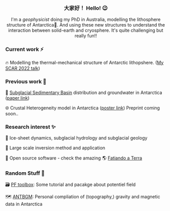 <div align="center">


### 大家好！ Hello! 😉 


I'm a *geophysicist* doing my PhD in Australia, modelling the lithosphere structure of Antarctica🐧. And using these new structures to understand the interaction between solid-earth and cryosphere. It's quite challenging but really fun!!
</div>  

### Current work ⚡

:fire: Modelling the thermal-mechanical structure of Antarctic lithopshere. ([My SCAR 2022 talk](https://github.com/LL-Geo/SCAR_2022))

### Previous work 🌱

🤽 [Subglacial Sedimentary Basin](https://github.com/LL-Geo/ANT_SEDI) distribution and groundwater in Antarctica ([paper link](https://www.nature.com/articles/s41561-022-00992-5))

:globe_with_meridians: Crustal Heterogeneity model in Antarctica ([poster link](https://github.com/LL-Geo/RINGS_Poster)) Preprint coming soon..

### Research interest :sparkles:

🧊  Ice-sheet dynamics, subglacial hydrology and subglacial geology

:monocle_face: Large scale inversion method and application

:closed_lock_with_key: Open source software - check the amazing 🌎 [Fatiando a Terra](https://www.fatiando.org/)

### Random Stuff :see_no_evil:


:card_file_box: [PF toolbox](https://github.com/LL-Geo/PFToolbox): Some tutorial and pacakge about potentiel field 

:world_map:	 [ANTBGM](https://github.com/LL-Geo/ANTBGM): Personal compliation of (topography,) gravity and magnetic data in Antarctica
